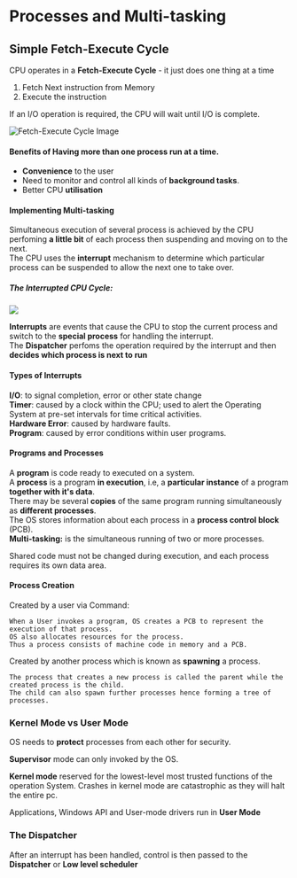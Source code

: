 # Processes and Multi-tasking

## Simple Fetch-Execute Cycle

 CPU operates in a **Fetch-Execute Cycle** - it just does one thing at a time
 
 1. Fetch Next instruction from Memory
 2. Execute the instruction
 
 If an I/O operation is required, the CPU will wait until I/O is complete.
 
 ![Fetch-Execute Cycle Image](https://i.imgur.com/yGT1rQu.png)
 
 #### Benefits of Having more than one process run at a time.
 
 - **Convenience** to the user
 - Need to monitor and control all kinds of **background tasks**.
 - Better CPU **utilisation**
 
 
 #### Implementing Multi-tasking
  Simultaneous execution of several process is achieved by the CPU perfoming **a little bit** of each process then suspending and moving on to the next.<br>
  The CPU uses the **interrupt** mechanism to determine which particular process can be suspended to allow the next one to take over.
  
  ##### The Interrupted CPU Cycle:
  ![](https://i.imgur.com/dBTTtG7.png)
  
  
  **Interrupts** are events that cause the CPU to stop the current process and switch to the **special process** for handling the interrupt.
  <br>
  The **Dispatcher** perfoms the operation required by the interrupt and then **decides which process is next to run**
  
  
  #### Types of Interrupts
  **I/O**: to signal completion, error or other state change
  <br>
  **Timer**: caused by a clock within the CPU; used to alert the Operating System at pre-set intervals for time critical activities.
  <br>
  **Hardware Error**: caused by hardware faults.
  <br>
  **Program**: caused by error conditions within user programs.
  
  #### Programs and Processes
  A **program** is code ready to executed on a system.
  <br>
  A **process** is a program **in execution**, i.e, a **particular instance** of a program **together with it's data**.
  <br>
  There may be several **copies** of the same program running simultaneously as **different processes**.
  <br>
  The OS stores information about each process in a **process control block** (PCB).
  <br>
  **Multi-tasking:** is the simultaneous running of two or more processes.
  <br>
  
  Shared code must not be changed during execution, and each process requires its own data area.
  <br>
  
  #### Process Creation
  
  Created by a user via  Command:
  
    When a User invokes a program, OS creates a PCB to represent the execution of that process. 
    OS also allocates resources for the process.
    Thus a process consists of machine code in memory and a PCB.
  
  Created by another process which is known as **spawning** a process.
  
    The process that creates a new process is called the parent while the created process is the child.
    The child can also spawn further processes hence forming a tree of processes.
  
  
  ### Kernel Mode vs User Mode
  
   OS needs to **protect** processes from each other for security.

   **Supervisor** mode can only invoked by the OS.

   **Kernel mode** reserved for the lowest-level most trusted functions of the operation System. Crashes in kernel mode are 
   catastrophic as they will halt the entire pc.

   Applications, Windows API and User-mode drivers run in **User Mode**

### The Dispatcher

 After an interrupt has been handled, control is then passed to the **Dispatcher** or **Low level scheduler**
